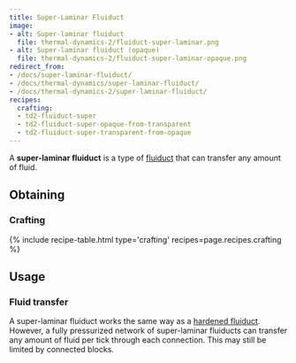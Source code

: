```yaml
---
title: Super-Laminar Fluiduct
image:
- alt: Super-laminar fluiduct
  file: thermal-dynamics-2/fluiduct-super-laminar.png
- alt: Super-laminar fluiduct (opaque)
  file: thermal-dynamics-2/fluiduct-super-laminar-opaque.png
redirect_from:
- /docs/super-laminar-fluiduct/
- /docs/thermal-dynamics/super-laminar-fluiduct/
- /docs/thermal-dynamics-2/super-laminar-fluiduct/
recipes:
  crafting:
  - td2-fluiduct-super
  - td2-fluiduct-super-opaque-from-transparent
  - td2-fluiduct-super-transparent-from-opaque
---
```


A **super-laminar fluiduct** is a type of [fluiduct](/docs/1.12/thermal-dynamics-2/fluiduct/) that can
transfer any amount of fluid.


Obtaining
---------

### Crafting
{% include recipe-table.html type='crafting' recipes=page.recipes.crafting %}


Usage
-----

### Fluid transfer
A super-laminar fluiduct works the same way as a [hardened
fluiduct](/docs/1.12/thermal-dynamics-2/hardened-fluiduct/). However, a fully pressurized network of
super-laminar fluiducts can transfer any amount of fluid per tick through each
connection. This may still be limited by connected blocks.
